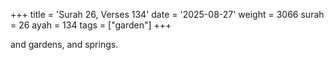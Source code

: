 +++
title = 'Surah 26, Verses 134'
date = '2025-08-27'
weight = 3066
surah = 26
ayah = 134
tags = ["garden"]
+++

and gardens, and springs.